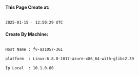 
   
#### This Page Create at:

```bash

2025-01-15 - 12:50:29 UTC

```

#### Create By Machine:

```bash

Host Name : fv-az1057-361

platform  : Linux-6.8.0-1017-azure-x86_64-with-glibc2.39

Ip Local  : 10.1.0.80

```

